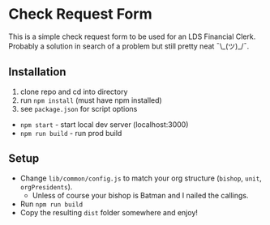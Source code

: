 # Check Request Form

This is a simple check request form to be used for an LDS Financial Clerk. Probably a solution in search of a problem but still pretty neat ¯\\\_(ツ)\_/¯.

## Installation

1. clone repo and cd into directory
2. run `npm install` (must have npm installed)
3. see `package.json` for script options
  * `npm start` - start local dev server (localhost:3000)
  * `npm run build` - run prod build

## Setup

* Change `lib/common/config.js` to match your org structure (`bishop`, `unit`, `orgPresidents`).
  * Unless of course your bishop is Batman and I nailed the callings.
* Run `npm run build`
* Copy the resulting `dist` folder somewhere and enjoy!

